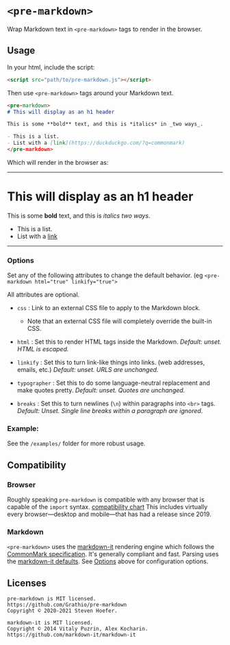 # `<pre-markdown>`

Wrap Markdown text in `<pre-markdown>` tags to render in the browser.

## Usage

In your html, include the script:

```html
<script src="path/to/pre-markdown.js"></script>
```

Then use `<pre-markdown>` tags around your Markdown text.

```markdown
<pre-markdown>
# This will display as an h1 header

This is some **bold** text, and this is *italics* in _two ways_.

- This is a list.
- List with a [link](https://duckduckgo.com/?q=commonmark)
</pre-markdown>
```

Which will render in the browser as:

---
# This will display as an h1 header

This is some **bold** text, and this is *italics* _two ways_.

- This is a list.
- List with a [link](https://duckduckgo.com/?q=commonmark)
---


### Options

Set any of the following attributes to change the default behavior. (eg `<pre-markdown html="true" linkify="true">`

All attributes are optional.

- `css` : Link to an external CSS file to apply to the Markdown block.

  - Note that an external CSS file will completely override the built-in CSS.

- `html` : Set this to render HTML tags inside the Markdown. *Default: unset. HTML is escaped.*

- `linkify` : Set this to turn link-like things into links. (web addresses, emails, etc.) *Default: unset. URLS are unchanged.*

- `typographer` : Set this to do some language-neutral replacement and make quotes pretty. *Default: unset. Quotes are unchanged.*

- `breaks` : Set this to turn newlines (`\n`) within paragraphs into `<br>` tags. *Default: Unset. Single line breaks within a paragraph are ignored.*

  

### Example:

See the `/examples/` folder for more robust usage.


## Compatibility

### Browser

Roughly speaking `pre-markdown` is compatible with any browser that is capable of the `import` syntax. [compatibility chart](https://caniuse.com/es6-module-dynamic-import) This includes virtually every browser—desktop and mobile—that has had a release since 2019.

### Markdown

`<pre-markdown>` uses the [markdown-it](https://github.com/markdown-it/markdown-it) rendering engine which follows the [CommonMark specification](https://spec.commonmark.org/). It's generally compliant and fast. Parsing uses the [markdown-it defaults](https://markdown-it.github.io/markdown-it/). See [Options](#options) above for configuration options.

## Licenses

```
pre-markdown is MIT licensed.
https://github.com/Grathio/pre-markdown
Copyright © 2020-2021 Steven Hoefer.
```

```
markdown-it is MIT licensed.
Copyright © 2014 Vitaly Puzrin, Alex Kocharin.
https://github.com/markdown-it/markdown-it
```
